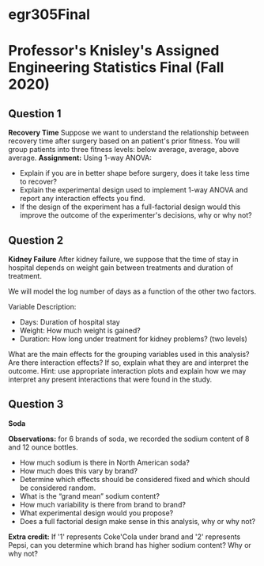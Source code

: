 # egr305Final
# Professor's Knisley's Assigned Engineering Statistics Final (Fall 2020)

## Question 1
**Recovery Time**
Suppose we want to understand the relationship between recovery time after surgery based on an patient's prior fitness. You will group patients into three fitness levels: below average, average, above average. 
**Assignment:**
Using 1-way ANOVA: 
- Explain if you are in better shape before surgery, does it take less time to recover? 
- Explain the experimental design used to implement 1-way ANOVA and report any interaction effects you find.
- If the design of the experiment has a full-factorial design would this improve the outcome of the experimenter's decisions, why or why not?

## Question 2
**Kidney Failure**
After kidney failure, we suppose that the time of stay in hospital depends on weight gain between treatments and duration of treatment.

We will model the log number of days as a function of the other two factors.

Variable	Description: 
- Days: Duration of hospital stay
- Weight: How much weight is gained?
- Duration:	How long under treatment for kidney problems? (two levels)

What are the main effects for the grouping variables used in this analysis?
Are there interaction effects? If so, explain what they are and interpret the outcome. Hint: use appropriate interaction plots and explain how we may interpret any present interactions that were found in the study.

## Question 3
**Soda**

**Observations:** for 6 brands of soda, we recorded the sodium content of 8 and 12 ounce bottles. 
- How much sodium is there in North American soda? 
- How much does this vary by brand? 
- Determine which effects should be considered fixed and which should be considered random.
- What is the “grand mean” sodium content? 
- How much variability is there from brand to brand? 
- What experimental design would you propose? 
- Does a full factorial design make sense in this analysis, why or why not?

**Extra credit:** If '1' represents Coke'Cola under brand and '2' represents Pepsi, can you determine which brand has higher sodium content? Why or why not?
